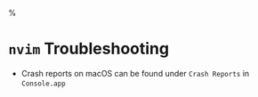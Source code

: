%

# `nvim` Troubleshooting

- Crash reports on macOS can be found under `Crash Reports` in `Console.app`
